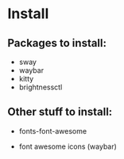 # Install

## Packages to install:

- sway
- waybar
- kitty
- brightnessctl

## Other stuff to install:

- fonts-font-awesome

- font awesome icons (waybar)

